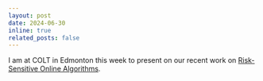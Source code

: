 ```yaml
---
layout: post
date: 2024-06-30
inline: true
related_posts: false
---
```


I am at COLT in Edmonton this week to present on our recent work on [Risk-Sensitive Online Algorithms](https://arxiv.org/abs/2405.09859).

